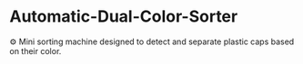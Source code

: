 # Automatic-Dual-Color-Sorter
⚙️ Mini sorting machine designed to detect and separate plastic caps based on their color.
